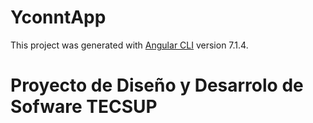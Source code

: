 # YconntApp

This project was generated with [Angular CLI](https://github.com/angular/angular-cli) version 7.1.4.

# Proyecto de Diseño y Desarrolo de Sofware TECSUP
